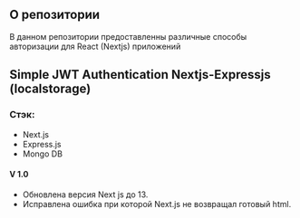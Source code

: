 ## О репозитории

В данном репозитории предоставленны различные способы авторизации для React (Nextjs) приложений

## Simple JWT Authentication Nextjs-Expressjs (localstorage)

### Стэк:
- Next.js
- Express.js
- Mongo DB

#### V 1.0
- Обновлена версия Next js до 13.
- Исправлена ошибка при которой Next.js не возвращал готовый html.